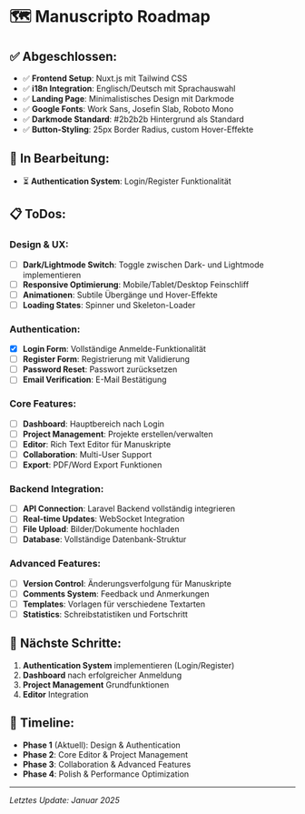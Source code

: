 # 🗺️ Manuscripto Roadmap

## ✅ **Abgeschlossen:**

- ✅ **Frontend Setup**: Nuxt.js mit Tailwind CSS
- ✅ **i18n Integration**: Englisch/Deutsch mit Sprachauswahl
- ✅ **Landing Page**: Minimalistisches Design mit Darkmode
- ✅ **Google Fonts**: Work Sans, Josefin Slab, Roboto Mono
- ✅ **Darkmode Standard**: #2b2b2b Hintergrund als Standard
- ✅ **Button-Styling**: 25px Border Radius, custom Hover-Effekte

## 🚧 **In Bearbeitung:**

- ⏳ **Authentication System**: Login/Register Funktionalität

## 📋 **ToDos:**

### **Design & UX:**
- [ ] **Dark/Lightmode Switch**: Toggle zwischen Dark- und Lightmode implementieren
- [ ] **Responsive Optimierung**: Mobile/Tablet/Desktop Feinschliff
- [ ] **Animationen**: Subtile Übergänge und Hover-Effekte
- [ ] **Loading States**: Spinner und Skeleton-Loader

### **Authentication:**
- [X] **Login Form**: Vollständige Anmelde-Funktionalität
- [ ] **Register Form**: Registrierung mit Validierung
- [ ] **Password Reset**: Passwort zurücksetzen
- [ ] **Email Verification**: E-Mail Bestätigung

### **Core Features:**
- [ ] **Dashboard**: Hauptbereich nach Login
- [ ] **Project Management**: Projekte erstellen/verwalten
- [ ] **Editor**: Rich Text Editor für Manuskripte
- [ ] **Collaboration**: Multi-User Support
- [ ] **Export**: PDF/Word Export Funktionen

### **Backend Integration:**
- [ ] **API Connection**: Laravel Backend vollständig integrieren
- [ ] **Real-time Updates**: WebSocket Integration
- [ ] **File Upload**: Bilder/Dokumente hochladen
- [ ] **Database**: Vollständige Datenbank-Struktur

### **Advanced Features:**
- [ ] **Version Control**: Änderungsverfolgung für Manuskripte
- [ ] **Comments System**: Feedback und Anmerkungen
- [ ] **Templates**: Vorlagen für verschiedene Textarten
- [ ] **Statistics**: Schreibstatistiken und Fortschritt

## 🎯 **Nächste Schritte:**

1. **Authentication System** implementieren (Login/Register)
2. **Dashboard** nach erfolgreicher Anmeldung
3. **Project Management** Grundfunktionen
4. **Editor** Integration

## 📅 **Timeline:**

- **Phase 1** (Aktuell): Design & Authentication
- **Phase 2**: Core Editor & Project Management  
- **Phase 3**: Collaboration & Advanced Features
- **Phase 4**: Polish & Performance Optimization

---

*Letztes Update: Januar 2025*

